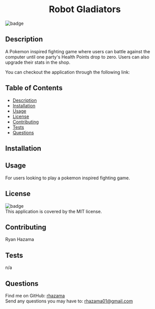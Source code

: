 <h1 align="center">Robot Gladiators</h1>

![badge](https://img.shields.io/badge/license-MIT-brightgreen)<br />
## Description
A Pokemon inspired fighting game where users can battle against the computer until one party's Health Points drop to zero. Users can also upgrade their stats in the shop.
<br />

You can checkout the application through the following link: 

## Table of Contents
- [Description](#description)
- [Installation](#installation)
- [Usage](#usage)
- [License](#license)
- [Contributing](#contributing)
- [Tests](#tests)
- [Questions](#questions)
## Installation

## Usage
For users looking to play a pokemon inspired fighting game.
## License
![badge](https://img.shields.io/badge/license-MIT-brightgreen)
<br />
This application is covered by the MIT license.
## Contributing
Ryan Hazama
## Tests
n/a
## Questions
Find me on GitHub: [rhazama](https://github.com/rhazama)<br />
Send any questions you may have to: rhazama01@gmail.com<br />